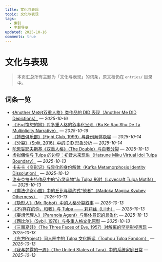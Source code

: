 ```yaml
---
title: 文化与表现
topic: 文化与表现
tags:
  - 索引
  - 主题导览
updated: 2025-10-16
comments: true
---
```


# 文化与表现

> 本页汇总所有主题为「文化与表现」的词条，原文档仍在 `entries/` 目录中。

## 词条一览

- [《Another Me》/《双重人格》类作品的 DID 表现（Another Me DID Depictions）](Another-Me-DID-Depictions.md) — *2025-10-16*
- [《不可饶恕的她》对多重人格的叙事化呈现（Bu Ke Rao Shu De Ta Multiplicity Narrative）](Bu-Ke-Raoshu-De-Ta-Multiplicity-Narrative.md) — *2025-10-16*
- [《搏击俱乐部》（Fight Club, 1999）与身份解体隐喻](Fight-Club-1999-Identity-Metaphor.md) — *2025-10-14*
- [《分裂》（Split, 2016）中的 DID 形象分析](Split-2016-DID-Representation.md) — *2025-10-14*
- [陀思妥耶夫斯基《双重人格》（The Double）与自我分裂](Dostoevsky-The-Double-Self-Division.md) — *2025-10-13*
- [虚拟偶像与 Tulpa 的边界：初音未来现象（Hatsune Miku Virtual Idol Tulpa Boundary）](Hatsune-Miku-Virtual-Idol-Tulpa-Boundary.md) — *2025-10-13*
- [卡夫卡《变形记》与异化的身份解体（Kafka Metamorphosis Identity Dissolution）](Kafka-Metamorphosis-Identity-Dissolution.md) — *2025-10-13*
- [洛夫克拉夫特作品中的“心灵造物”与 Tulpa 影射（Lovecraft Tulpa Motifs）](Lovecraft-Tulpa-Motifs.md) — *2025-10-13*
- [《魔法少女小圆》中的丘比与契约式“他者”（Madoka Magica Kyubey Otherness）](Madoka-Magica-Kyubey-Otherness.md) — *2025-10-13*
- [《隐形人》（Mr. Robot）中的人格分裂叙事](Mr-Robot-DID-Narrative.md) — *2025-10-13*
- [《不/存在的你，和我》与 Tulpa —— 莉莉丝（Lilith）](Nonexistent-You-And-Me-Tulpa-Lilith.md) — *2025-10-13*
- [《妄想代理人》（Paranoia Agent）与集体意识的具象化](Paranoia-Agent-Collective-Consciousness.md) — *2025-10-13*
- [《西比尔》（Sybil, 1976）与多重人格文化原型](Sybil-1976-Cultural-Prototype.md) — *2025-10-13*
- [《三面夏娃》（The Three Faces of Eve, 1957）对解离的早期影视再现](Three-Faces-Of-Eve-1957-Dissociation.md) — *2025-10-13*
- [《东方Project》同人圈中的 Tulpa 文化解读（Touhou Tulpa Fandom）](Touhou-Tulpa-Fandom.md) — *2025-10-13*
- [《我与梦露的一周》（The United States of Tara）中的系统家庭日常](United-States-Of-Tara-System-Daily-Life.md) — *2025-10-13*

